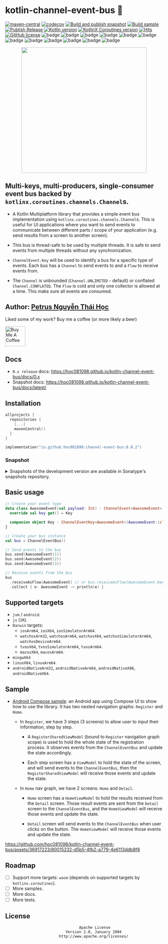 # kotlin-channel-event-bus 🔆

[![maven-central](https://img.shields.io/maven-central/v/io.github.hoc081098/channel-event-bus)](https://search.maven.org/search?q=g:io.github.hoc081098%20channel-event-bus)
[![codecov](https://codecov.io/github/hoc081098/kotlin-channel-event-bus/graph/badge.svg?token=o5JcvqkEsR)](https://codecov.io/github/hoc081098/kotlin-channel-event-bus)
[![Build and publish snapshot](https://github.com/hoc081098/kotlin-channel-event-bus/actions/workflows/build.yml/badge.svg)](https://github.com/hoc081098/kotlin-channel-event-bus/actions/workflows/build.yml)
[![Build sample](https://github.com/hoc081098/kotlin-channel-event-bus/actions/workflows/sample.yml/badge.svg)](https://github.com/hoc081098/kotlin-channel-event-bus/actions/workflows/sample.yml)
[![Publish Release](https://github.com/hoc081098/kotlin-channel-event-bus/actions/workflows/publish-release.yml/badge.svg)](https://github.com/hoc081098/kotlin-channel-event-bus/actions/workflows/publish-release.yml)
[![Kotlin version](https://img.shields.io/badge/Kotlin-1.9.21-blueviolet?logo=kotlin&logoColor=white)](http://kotlinlang.org)
[![KotlinX Coroutines version](https://img.shields.io/badge/Kotlinx_Coroutines-1.7.3-blueviolet?logo=kotlin&logoColor=white)](https://github.com/Kotlin/kotlinx.coroutines/releases/tag/1.7.3)
[![Hits](https://hits.seeyoufarm.com/api/count/incr/badge.svg?url=https%3A%2F%2Fgithub.com%2Fhoc081098%2Fkotlin-channel-event-bus&count_bg=%2379C83D&title_bg=%23555555&icon=&icon_color=%23E7E7E7&title=hits&edge_flat=false)](https://hits.seeyoufarm.com)
[![GitHub license](https://img.shields.io/badge/license-Apache%20License%202.0-blue.svg?style=flat)](https://www.apache.org/licenses/LICENSE-2.0)
![badge][badge-android]
![badge][badge-jvm]
![badge][badge-js]
![badge][badge-js-ir]
![badge][badge-nodejs]
![badge][badge-linux]
![badge][badge-windows]
![badge][badge-ios]
![badge][badge-mac]
![badge][badge-watchos]
![badge][badge-tvos]
![badge][badge-apple-silicon]

<p align="center">
    <img src="https://github.com/hoc081098/kotlin-channel-event-bus/raw/master/logo.png" width="400">
</p>

## Multi-keys, multi-producers, single-consumer event bus backed by `kotlinx.coroutines.channels.Channel`s.

- A Kotlin Multiplatform library that provides a simple event bus implementation using
  `kotlinx.coroutines.channels.Channel`s.
  This is useful for UI applications where you want to send events to communicate between
  different parts / scope of your application (e.g. send results from a screen to another screen).

- This bus is thread-safe to be used by multiple threads.
  It is safe to send events from multiple threads without any synchronization.

- `ChannelEvent.Key` will be used to identify a bus for a specific type of events.
  Each bus has a `Channel` to send events to and a `Flow` to receive events from.

- The `Channel` is unbounded (`Channel.UNLIMITED` - default) or conflated `Channel.CONFLATED`.
  The `Flow` is cold and only one collector is allowed at a time.
  This make sure all events are consumed.

## Author: [Petrus Nguyễn Thái Học](https://github.com/hoc081098)

Liked some of my work? Buy me a coffee (or more likely a beer)

<a href="https://www.buymeacoffee.com/hoc081098" target="_blank"><img src="https://cdn.buymeacoffee.com/buttons/v2/default-blue.png" alt="Buy Me A Coffee" height=64></a>

## Docs

- `0.x release` docs: https://hoc081098.github.io/kotlin-channel-event-bus/docs/0.x
- Snapshot docs: https://hoc081098.github.io/kotlin-channel-event-bus/docs/latest/

## Installation

```kotlin
allprojects {
  repositories {
    [...]
    mavenCentral()
  }
}
```

```kotlin
implementation("io.github.hoc081098:channel-event-bus:0.0.2")
```

### Snapshot

<details>
  <summary>Snapshots of the development version are available in Sonatype's snapshots repository.</summary>

- Kotlin

```kotlin
allprojects {
  repositories {
    [...]
    maven(url = "https://s01.oss.sonatype.org/content/repositories/snapshots/")
  }
}

dependencies {
  implementation("io.github.hoc081098:channel-event-bus:0.0.3-SNAPSHOT")
}
```

- Groovy

```groovy
allprojects {
  repositories {
    [...]
    maven { url "https://s01.oss.sonatype.org/content/repositories/snapshots/" }
  }
}

dependencies {
  implementation 'io.github.hoc081098:channel-event-bus:0.0.3-SNAPSHOT'
}
```

</details>

## Basic usage

```kotlin
// Create your event type
data class AwesomeEvent(val payload: Int) : ChannelEvent<AwesomeEvent> {
  override val key get() = Key

  companion object Key : ChannelEventKey<AwesomeEvent>(AwesomeEvent::class)
}

// Create your bus instance
val bus = ChannelEventBus()

// Send events to the bus
bus.send(AwesomeEvent(1))
bus.send(AwesomeEvent(2))
bus.send(AwesomeEvent(3))

// Receive events from the bus
bus
  .receiveAsFlow(AwesomeEvent) // or bus.receiveAsFlow(AwesomeEvent.Key) if you want to be explicit
  .collect { e: AwesomeEvent -> println(e) }
```

## Supported targets

- `jvm` / `android`.
- `js` (`IR`).
- `Darwin` targets:
  - `iosArm64`, `iosX64`, `iosSimulatorArm64`.
  - `watchosArm32`, `watchosArm64`, `watchosX64`, `watchosSimulatorArm64`, `watchosDeviceArm64`.
  - `tvosX64`, `tvosSimulatorArm64`, `tvosArm64`.
  - `macosX64`, `macosArm64`.
- `mingwX64`
- `linuxX64`, `linuxArm64`.
- `androidNativeArm32`, `androidNativeArm64`, `androidNativeX86`, `androidNativeX64`.

## Sample

- [Android Compose sample](https://github.com/hoc081098/kotlin-channel-event-bus/tree/master/sample/app):
  an Android app using Compose UI to show how to use the library.
  It has two nested navigation graphs: `Register` and `Home`.

  - In `Register`, we have 3 steps (3 screens) to allow user to input their information, step
    by
    step.
    - A `RegisterSharedViewModel` (bound to `Register` navigation graph scope) is used
      to hold the whole state of the registration process.
      It observes events from the `ChannelEventBus` and update the state accordingly.

    - Each step screen has a `ViewModel` to hold the state of the screen, and will send events to
      the `ChannelEventBus`,
      then the `RegisterSharedViewModel` will receive those events and update the state.

  - In `Home` nav graph, we have 2 screens: `Home` and `Detail`.
    - `Home` screen has a `HomeViewModel` to hold the results received from the `Detail` screen.
      Those result events are sent from the `Detail` screen to the `ChannelEventBus`,
      and the `HomeViewModel` will receive those events and update the state.

    - `Detail` screen will send events to the `ChannelEventBus` when user clicks on the button.
      The `HomeViewModel` will receive those events and update the state.

https://github.com/hoc081098/kotlin-channel-event-bus/assets/36917223/80015232-d5b5-4fb2-a779-4e6113ddb8f8

## Roadmap

- [ ] Support more targets: `wasm` (depends on supported targets by `kotlinx.coroutines`).
- [ ] More samples.
- [ ] More docs.
- [ ] More tests.

## License

```license
                                 Apache License
                           Version 2.0, January 2004
                        http://www.apache.org/licenses/
```

[badge-android]: http://img.shields.io/badge/-android-6EDB8D.svg?style=flat
[badge-android-native]: http://img.shields.io/badge/support-[AndroidNative]-6EDB8D.svg?style=flat
[badge-wearos]: http://img.shields.io/badge/-wearos-8ECDA0.svg?style=flat
[badge-jvm]: http://img.shields.io/badge/-jvm-DB413D.svg?style=flat
[badge-js]: http://img.shields.io/badge/-js-F8DB5D.svg?style=flat
[badge-js-ir]: https://img.shields.io/badge/support-[IR]-AAC4E0.svg?style=flat
[badge-nodejs]: https://img.shields.io/badge/-nodejs-68a063.svg?style=flat
[badge-linux]: http://img.shields.io/badge/-linux-2D3F6C.svg?style=flat
[badge-windows]: http://img.shields.io/badge/-windows-4D76CD.svg?style=flat
[badge-wasm]: https://img.shields.io/badge/-wasm-624FE8.svg?style=flat
[badge-apple-silicon]: http://img.shields.io/badge/support-[AppleSilicon]-43BBFF.svg?style=flat
[badge-ios]: http://img.shields.io/badge/-ios-CDCDCD.svg?style=flat
[badge-mac]: http://img.shields.io/badge/-macos-111111.svg?style=flat
[badge-watchos]: http://img.shields.io/badge/-watchos-C0C0C0.svg?style=flat
[badge-tvos]: http://img.shields.io/badge/-tvos-808080.svg?style=flat
